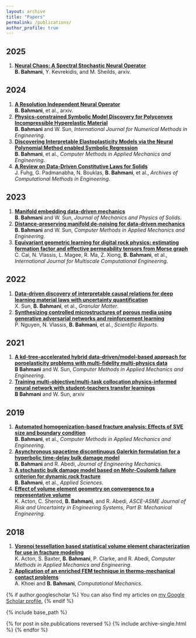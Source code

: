 ```yaml
---
layout: archive
title: "Papers"
permalink: /publications/
author_profile: true
---
```

2025
----
1. [**Neural Chaos: A Spectral Stochastic Neural Operator**](https://arxiv.org/abs/2502.11835)\
   **B. Bahmani**, Y. Kevrekidis, and M. Sheilds, arxiv.

2024
----
1. [**A Resolution Independent Neural Operator**](https://arxiv.org/abs/2407.13010)\
   **B. Bahmani**, et al., arxiv.
3. [**Physics-constrained Symbolic Model Discovery for Polyconvex Incompressible Hyperelastic Material**](https://onlinelibrary.wiley.com/doi/full/10.1002/nme.7473)\
   **B. Bahmani** and W. Sun, *International Journal for Numerical Methods in Engineering*.
5. [**Discovering Interpretable Elastoplasticity Models via the Neural Polynomial Method enabled Symbolic Regression**](https://www.sciencedirect.com/science/article/pii/S0045782524000835)\
   **B. Bahmani**, et al., *Computer Methods in Applied Mechanics and Engineering*.
7. [**A Review on Data-Driven Constitutive Laws for Solids**](https://link.springer.com/article/10.1007/s11831-024-10196-2)\
   J. Fuhg, G. Padmanabha, N. Bouklas, **B. Bahmani**, et al., *Archives of Computational Methods in Engineering*.

2023
----
1. [**Manifold embedding data-driven mechanics**](https://www.sciencedirect.com/science/article/pii/S0022509622001259)\
   **B. Bahmani** and W. Sun, *Journal of Mechanics and Physics of Solids*.
3. [**Distance-preserving manifold de-noising for data-driven mechanics**](https://www.sciencedirect.com/science/article/pii/S0045782522008131)\
   **B. Bahmani** and W. Sun, *Computer Methods in Applied Mechanics and Engineering*.
5. [**Equivariant geometric learning for digital rock physics: estimating formation factor and effective permeability tensors from Morse graph**](https://www.dl.begellhouse.com/journals/61fd1b191cf7e96f,1f61097b2b8038e0,755c1ea40d25b4c7.html)\
   C. Cai, N. Vlassis, L. Magee, R. Ma, Z. Xiong, **B. Bahmani**, et al., *International Journal for Multiscale Computational Engineering*.

2022
----
1. [**Data-driven discovery of interpretable causal relations for deep learning material laws with uncertainty quantification**](https://link.springer.com/article/10.1007/s10035-021-01137-y)\
   X. Sun, **B. Bahmani**, et al., *Granular Matter*.
3. [**Synthesizing controlled microstructures of porous media using generative adversarial networks and reinforcement learning**](https://www.nature.com/articles/s41598-022-12845-7)\
   P. Nguyen, N. Vlassis, **B. Bahmani**, et al., *Scientific Reports*.

2021
----
1. [**A kd-tree-accelerated hybrid data-driven/model-based approach for poroelasticity problems with multi-fidelity multi-physics data**](https://www.sciencedirect.com/science/article/pii/S004578252100205X)\
   **B Bahmani** and W. Sun, *Computer Methods in Applied Mechanics and Engineering*.
3. [**Training multi-objective/multi-task collocation physics-informed neural network with student-teachers transfer learnings**](https://arxiv.org/abs/2107.11496)\
   **B Bahmani** and W. Sun, arxiv

2019
----
1. [**Automated homogenization-based fracture analysis: Effects of SVE size and boundary condition**](https://www.sciencedirect.com/science/article/pii/S0045782518305644)\
   **B. Bahmani**, et al., *Computer Methods in Applied Mechanics and Engineering*.
3. [**Asynchronous spacetime discontinuous Galerkin formulation for a hyperbolic time-delay bulk damage model**](https://ascelibrary.org/doi/10.1061/%28ASCE%29EM.1943-7889.0001656)\
   **B. Bahmani** and R. Abedi, *Journal of Engineering Mechanics*.
5. [**A stochastic bulk damage model based on Mohr-Coulomb failure criterion for dynamic rock fracture**](https://www.mdpi.com/2076-3417/9/5/830)\
   **B. Bahmani**, et al., *Applied Sciences*.
7. [**Effect of volume element geometry on convergence to a representative volume**](https://asmedigitalcollection.asme.org/risk/article/5/3/030907/725714/Effect-of-Volume-Element-Geometry-on-Convergence)\
   K. Acton, C. Sherod, **B. Bahmani**, and R. Abedi, *ASCE-ASME Journal of Risk and Uncertainty in Engineering Systems, Part B: Mechanical Engineering*.

2018
----
1. [**Voronoi tessellation based statistical volume element characterization for use in fracture modeling**](https://www.sciencedirect.com/science/article/pii/S0045782518301051)\
   K. Acton, S. Baxter, **B. Bahmani**, P. Clarke, and R. Abedi, *Computer Methods in Applied Mechanics and Engineering*.
3. [**Application of an enriched FEM technique in thermo-mechanical contact problems**](https://link.springer.com/article/10.1007/s00466-018-1555-z)\
   A. Khoei and **B. Bahmani**, *Computational Mechanics*.

{% if author.googlescholar %}
  You can also find my articles on <u><a href="{{author.googlescholar}}">my Google Scholar profile</a>.</u>
{% endif %}

{% include base_path %}

{% for post in site.publications reversed %}
  {% include archive-single.html %}
{% endfor %}
